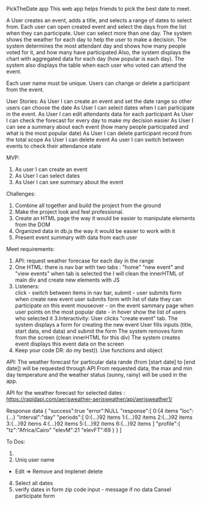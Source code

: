 
PickTheDate app 
This web app helps friends to pick the best date to meet.

A User creates an event, adds a title, and selects a range of dates to select from.
Each user can open created event and select the days from the list when they can participate. User can select more than one day.
The system shows the weather for each day to help the user to make a decision.
The system determines the most attendant day and shows how many people voted for it, and how many have participated
Also, the system displays the chart with aggregated data for each day (how popular is each day). The system also displays the table when each user who voted can attend the event. 

Each user name must be unique. Users can change or delete a participant from the event.


User Stories:
As User I can create an event and set the date range so other users can choose the date
As User I can select dates when I can participate in the event.
As User I can edit attendants data for each participant 
As User I can check the forecast for every day to make my decision easier
As User I can see a summary about each event (how many people participated and what is the most popular date)
As User I can delete participant record from the total scope
As User I can delete event
As user I can switch between events to check their attendance state




MVP:
1. As user I can create an event 
2. As User I can select dates 
3. As User I can see summary about the event 


Challenges:
1. Combine all together and build the project from the ground
2. Make the project look and feel professional. 
3. Create an HTML page the way it would be easier to manipulate elements from the DOM
4. Organized data in db.js the way it would be easier to work with it
5. Present event summary with data from each user 


Meet requirements: 
1. API:      request weather forecase for each day in the range
2. One HTML:
            there is nav bar with two tabs : "home" "new event" and "view events" 
            when tab is selected the I will clean the innerHTML of main div and create new elements with JS
3. Listeners:   
            click - switch between items in nav bar, 
            submit - user submits form  when create new event
                     user submits form  with list of date they can participate on this event
            mouseover - on the event sammary page when user points on the most popular date - in hover show the list of users who selected it
3.Interactivity: 
            User clicks "create event" tab. 
            The system displays a form for creating the new event
            User fills inputs (title, start data, end data) and submit the form
            The system removes form from the screen (clean innerHTML for this div)
            The system creates event displays this event data on the screen
5. Keep your code DR: do my best)). Use functions and object


API:
The weather forecast for particular data rande (from [start date] to [end date]) will be requested through API
From requested data, the max and min day temperature and the weather status (sunny, rainy) will be used  in the app.


API for the weather forecast for selected dates : 
https://rapidapi.com/aerisweather-aerisweather/api/aerisweather1/




Response data
{
"success":true
"error":NULL
"response":[
0:{4 items
"loc":{...}
"interval":"day"
"periods":[
0:{...}92 items
1:{...}92 items
2:{...}92 items
3:{...}92 items
4:{...}92 items
5:{...}92 items
6:{...}92 items
]
"profile":{
"tz":"Africa/Cairo"
"elevM":21
"elevFT":69
}
}
]


To Dos:

1.
2. Uniq user name


- Edit => Remove and implenet delete
4. Select all dates 
6. verify dates in form 
 zip code input - message if no data 
Cansel participate form
